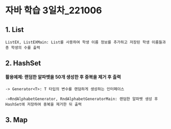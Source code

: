 # 자바 학습 3일차_221006

## 1. List

```ListEX, ListEXMain: List를 사용하여 학생 이름 정보를 추가하고 저장된 학생 이름들과 총 학생의 수를 출력```


## 2. HashSet



#### 활용예제: 랜덤한 알파벳을 50개 생성한 후 중복을 제거 후 출력

```-> Generator<T>: T 타입의 변수를 랜덤하게 생성하는 인터페이스```

```->RndAlphabetGenerator, RndAlphabetGeneratorMain: 랜덤한 알파벳 생성 후 HashSet에 저장하여 중복을 제거한 뒤 출력```


## 3. Map
